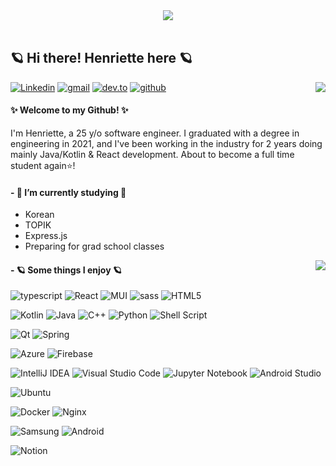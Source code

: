 <div align="center">
  <img src="https://media.giphy.com/media/v1.Y2lkPTc5MGI3NjExbXF5dmxhNWhjczF4dm90OGYwaGoxdHAwcGlqM2Zja25lMjhqOHYxZiZlcD12MV9pbnRlcm5hbF9naWZfYnlfaWQmY3Q9cw/mnoZ5uv9O8mha/giphy.gif">
</div>
<br/>

## 🪐 Hi there! Henriette here 🪐

<a href="https://visitorbadge.io/status?path=henrifola"><img align="right" src="https://api.visitorbadge.io/api/visitors?path=henrifola&countColor=%23d9e3f0&style=plastic" /></a>

[![Linkedin](https://img.shields.io/badge/-LinkedIn-blue?style=plastic&logo=Linkedin&logoColor=white)](https://www.linkedin.com/in/henriette-folasen/)
[![gmail](https://img.shields.io/badge/-Gmail-D14836?style=plastic&logo=Gmail&logoColor=white)](mailto:henrifola@gmail.com)
[![dev.to](https://img.shields.io/badge/Dev.to-0A0A0A?style=plastic&logo=DevdotTo&logoColor=white)](https://dev.to/henrifola)
[![github](https://img.shields.io/badge/GitHub-000000?style=plastic&logo=GitHub&logoColor=white)](https://github.com/henrifola)



#### ✨ Welcome to my Github! ✨
I'm Henriette, a 25 y/o software engineer. I graduated with a degree in engineering in 2021, and I've been working in the industry for 2 years doing mainly Java/Kotlin & React development. 
About to become a full time student again⭐️!
<br/>
<!--
I'm currently about to enroll in grad school in Seoul, South Korea to study and research more about AI🌷
-->

#### - 💫 I’m currently studying 💫
- Korean
- TOPIK
- Express.js
- Preparing for grad school classes

<img align="right" src="https://media.giphy.com/media/DrYaN3b6awrmw/giphy.gif"/>


#### - 🪐 Some things I enjoy 🪐 
<p>
 
![typescript](https://img.shields.io/badge/TypeScript-3178C6?style=plastic&logo=typescript&logoColor=white)
![React](https://img.shields.io/badge/React-%2320232a.svg?style=plastic&logo=react&logoColor=%2361DAFB)
![MUI](https://img.shields.io/badge/Material_UI-%230081CB.svg?style=plastic&logo=mui&logoColor=white)
![sass](https://img.shields.io/badge/SASS-CC6699?style=plastic&logo=sass&logoColor=white)
![HTML5](https://img.shields.io/badge/html5-%23E34F26.svg?style=plastic&logo=html5&logoColor=white)

![Kotlin](https://img.shields.io/badge/kotlin-%237F52FF.svg?style=plastic&logo=kotlin&logoColor=white)
![Java](https://img.shields.io/badge/java-%23ED8B00.svg?style=plastic&logo=openjdk&logoColor=white)
![C++](https://img.shields.io/badge/c++-%2300599C.svg?style=plastic=logo=c%2B%2B&logoColor=white)
![Python](https://img.shields.io/badge/python-3670A0?style=plastic&logo=python&logoColor=ffdd54)
![Shell Script](https://img.shields.io/badge/shell_script-%23121011.svg?style=plastic&logo=gnu-bash&logoColor=white)

![Qt](https://img.shields.io/badge/Qt-%23217346.svg?style=plastic&logo=Qt&logoColor=white)
![Spring](https://img.shields.io/badge/spring-%236DB33F.svg?style=plastic&logo=spring&logoColor=white)

![Azure](https://img.shields.io/badge/azure-%230072C6.svg?style=plastic&logo=microsoftazure&logoColor=white)
![Firebase](https://img.shields.io/badge/firebase-%23039BE5.svg?style=plastic&logo=firebase)

![IntelliJ IDEA](https://img.shields.io/badge/IntelliJIDEA-000000.svg?style=plastic&logo=intellij-idea&logoColor=white)
![Visual Studio Code](https://img.shields.io/badge/Visual%20Studio%20Code-0078d7.svg?style=plastic&logo=visual-studio-code&logoColor=white)
![Jupyter Notebook](https://img.shields.io/badge/jupyter-%23FA0F00.svg?style=plastic&logo=jupyter&logoColor=white)
![Android Studio](https://img.shields.io/badge/Android%20Studio-3DDC84.svg?style=plastic&logo=android-studio&logoColor=white)

![Ubuntu](https://img.shields.io/badge/Ubuntu-E95420?style=plastic&logo=ubuntu&logoColor=white)

![Docker](https://img.shields.io/badge/docker-%230db7ed.svg?style=plastic&logo=docker&logoColor=white)
![Nginx](https://img.shields.io/badge/nginx-%23009639.svg?style=plastic&logo=nginx&logoColor=white)

![Samsung](https://img.shields.io/badge/Samsung-%231428A0.svg?style=plastic&logo=samsung&logoColor=white)
![Android](https://img.shields.io/badge/Android-3DDC84?style=plastic&logo=android&logoColor=white)

![Notion](https://img.shields.io/badge/Notion-%23000000.svg?style=plastic&logo=notion&logoColor=white)

<!--- <img width="50%" align="center" src="https://github-readme-stats.vercel.app/api?username=henrifola&show_icons=true&hide_border=true&theme=synthwave" />
-->
</p>

##

<!--
**henrifola/henrifola** is a ✨ _special_ ✨ repository because its `README.md` (this file) appears on your GitHub profile.

Here are some ideas to get you started:

- 🔭 I’m currently working on ...
- 🌱 I’m currently learning ...
- 👯 I’m looking to collaborate on ...
- 🤔 I’m looking for help with ...
- 💬 Ask me about ...
- 📫 How to reach me: ...
- 😄 Pronouns: ...
- ⚡ Fun fact: ...
-->

